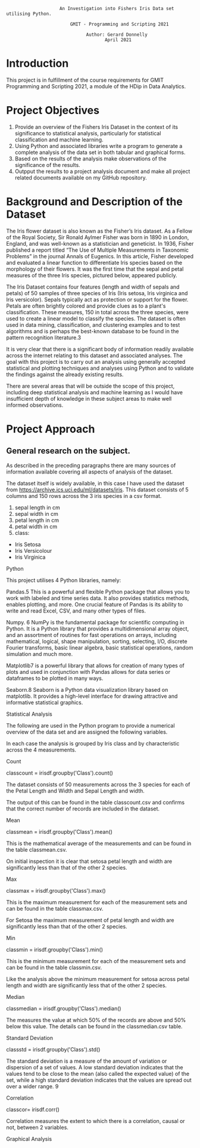						An Investigation into Fishers Iris Data set utilising Python.  

							GMIT - Programming and Scripting 2021 

								  Author: Gerard Donnelly
								         April 2021

 

# Introduction 
This project is in fulfillment of the course requirements for GMIT Programming and Scripting 2021, a module of the HDip in Data Analytics.  

# Project Objectives
1. Provide an overview of the Fishers Iris Dataset in the context of its significance to statistical analysis, particularly for statistical classification and machine learning. 
2. Using Python and associated libraries write a program to generate a complete analysis of the data set in both tabular and graphical forms.  
3. Based on the results of the analysis make observations of the significance of the results. 
4. Outpput the results to a project analysis document and make all project related documents available on my GitHub repository.

# Background and Description of the Dataset
The Iris flower dataset is also known as the Fisher’s Iris dataset. As a Fellow of the Royal Society, Sir Ronald Aylmer Fisher was born in 1890 in London, England, and was well-known as a statistician and geneticist. 
In 1936, Fisher published a report titled “The Use of Multiple Measurements in Taxonomic Problems” in the journal Annals of Eugenics. In this article, Fisher developed and evaluated a linear function to differentiate Iris species based on the morphology of their flowers. It was the first time that the sepal and petal measures of the three Iris species, pictured below, appeared publicly.  

The Iris Dataset contains four features (length and width of sepals and petals) of 50 samples of three species of Iris (Iris setosa, Iris virginica and Iris versicolor). Sepals typically act as protection or support for the flower. Petals are often brightly colored and provide clues as to a plant's classification. These measures, 150 in total across the three species, were used to create a linear model to classify the species. The dataset is often used in data mining, classification, and clustering examples and to test algorithms and is perhaps the best-known database to be found in the pattern recognition literature.3 

It is very clear that there is a significant body of information readily available across the internet relating to this dataset and associated analyses. The goal with this project is to carry out an analysis using generally accepted statistical and plotting techniques and analyses using Python and to validate the findings against the already existing results.   

There are several areas that will be outside the scope of this project, including deep statistical analysis and machine learning as I would have insufficient depth of knowledge in these subject areas to make well informed observations.  

# Project Approach
## General research on the subject.  
As described in the preceding paragraphs there are many sources of information available covering all aspects of analysis of the dataset.  

The dataset itself is widely available, in this case I have used the dataset from https://archive.ics.uci.edu/ml/datasets/iris. This dataset consists of 5 columns and 150 rows across the 3 iris species in a csv format.  

1. sepal length in cm 
2. sepal width in cm 
3. petal length in cm 
4. petal width in cm 
5. class: 
- Iris Setosa 
- Iris Versicolour 
- Iris Virginica 

Python 

This project utilises 4 Python libraries, namely: 

Pandas.5  This is a powerful and flexible Python package that allows you to work with labeled and time series data. It also provides statistics methods, enables plotting, and more. One crucial feature of Pandas is its ability to write and read Excel, CSV, and many other types of files. 

Numpy. 6 NumPy is the fundamental package for scientific computing in Python. It is a Python library that provides a multidimensional array object, and an assortment of routines for fast operations on arrays, including mathematical, logical, shape manipulation, sorting, selecting, I/O, discrete Fourier transforms, basic linear algebra, basic statistical operations, random simulation and much more. 

Matplotlib7 is a powerful library that allows for creation of many types of plots and used in conjunction with Pandas allows for data series or dataframes to be plotted in many ways.  

Seaborn.8 Seaborn is a Python data visualization library based on matplotlib. It provides a high-level interface for drawing attractive and informative statistical graphics. 

 

Statistical Analysis 

The following are used in the Python program to provide a numerical overview of the data set and are assigned the following variables.  

In each case the analysis is grouped by Iris class and by characteristic across the 4 measurements.  

Count  

classcount = irisdf.groupby('Class').count() 

The dataset consists of 50 measurements across the 3 species for each of the Petal Length and Width and Sepal Length and width.  

The output of this can be found in the table classcount.csv and confirms that the correct number of records are included in the dataset. 

 

Mean  

classmean = irisdf.groupby('Class').mean() 

This is the mathematical average of the measurements and can be found in the table 		classmean.csv.  

On initial inspection it is clear that setosa petal length and width are significantly less than that 	of the other 2 species.  

 

Max  

classmax = irisdf.groupby('Class').max() 

This is the maximum measurement for each of the measurement sets and can be found in the 	table classmax.csv.  

For Setosa the maximum measurement of petal length and width are significantly less than that 	of the other 2 species.  

 

Min  

classmin = irisdf.groupby('Class').min() 

This is the minimum measurement for each of the measurement sets and can be found in the 	table classmin.csv.  

Like the analysis above the minimum measurement for setosa across petal length and width 	are significantly less that of the other 2 species.  

 

 

Median  

classmedian = irisdf.groupby('Class').median() 

The measures the value at which 50% of the records are above and 50% below this value. The 	details can be found in the classmedian.csv table. 	 

	 

Standard Deviation  

classstd = irisdf.groupby('Class').std() 

The standard deviation is a measure of the amount of variation or dispersion of a set of values. A low standard deviation indicates that the values tend to be close to the mean (also called the expected value) of the set, while a high standard deviation indicates that the values are spread out over a wider range. 9 

	 

Correlation 

classcor= irisdf.corr() 

Correlation measures the extent to which there is a correlation, causal or not, between 2 	variables.  

 

 

Graphical Analysis 
